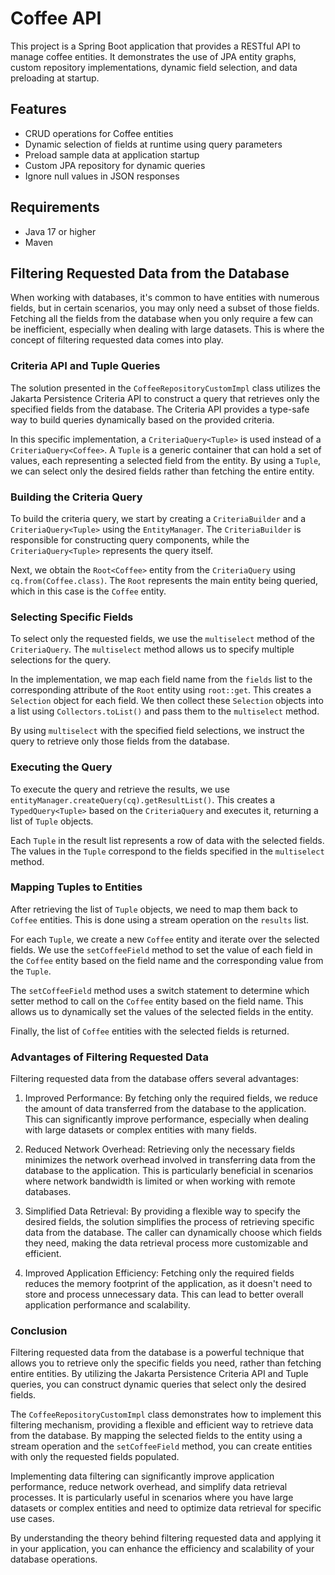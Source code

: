 # Coffee API

This project is a Spring Boot application that provides a RESTful API to manage coffee entities. It demonstrates the use of JPA entity graphs, custom repository implementations, dynamic field selection, and data preloading at startup.

## Features

- CRUD operations for Coffee entities
- Dynamic selection of fields at runtime using query parameters
- Preload sample data at application startup
- Custom JPA repository for dynamic queries
- Ignore null values in JSON responses

## Requirements

- Java 17 or higher
- Maven

## Filtering Requested Data from the Database

When working with databases, it's common to have entities with numerous fields, but in certain scenarios, you may only need a subset of those fields. Fetching all the fields from the database when you only require a few can be inefficient, especially when dealing with large datasets. This is where the concept of filtering requested data comes into play.

### Criteria API and Tuple Queries

The solution presented in the `CoffeeRepositoryCustomImpl` class utilizes the Jakarta Persistence Criteria API to construct a query that retrieves only the specified fields from the database. The Criteria API provides a type-safe way to build queries dynamically based on the provided criteria.

In this specific implementation, a `CriteriaQuery<Tuple>` is used instead of a `CriteriaQuery<Coffee>`. A `Tuple` is a generic container that can hold a set of values, each representing a selected field from the entity. By using a `Tuple`, we can select only the desired fields rather than fetching the entire entity.

### Building the Criteria Query

To build the criteria query, we start by creating a `CriteriaBuilder` and a `CriteriaQuery<Tuple>` using the `EntityManager`. The `CriteriaBuilder` is responsible for constructing query components, while the `CriteriaQuery<Tuple>` represents the query itself.

Next, we obtain the `Root<Coffee>` entity from the `CriteriaQuery` using `cq.from(Coffee.class)`. The `Root` represents the main entity being queried, which in this case is the `Coffee` entity.

### Selecting Specific Fields

To select only the requested fields, we use the `multiselect` method of the `CriteriaQuery`. The `multiselect` method allows us to specify multiple selections for the query.

In the implementation, we map each field name from the `fields` list to the corresponding attribute of the `Root` entity using `root::get`. This creates a `Selection` object for each field. We then collect these `Selection` objects into a list using `Collectors.toList()` and pass them to the `multiselect` method.

By using `multiselect` with the specified field selections, we instruct the query to retrieve only those fields from the database.

### Executing the Query

To execute the query and retrieve the results, we use `entityManager.createQuery(cq).getResultList()`. This creates a `TypedQuery<Tuple>` based on the `CriteriaQuery` and executes it, returning a list of `Tuple` objects.

Each `Tuple` in the result list represents a row of data with the selected fields. The values in the `Tuple` correspond to the fields specified in the `multiselect` method.

### Mapping Tuples to Entities

After retrieving the list of `Tuple` objects, we need to map them back to `Coffee` entities. This is done using a stream operation on the `results` list.

For each `Tuple`, we create a new `Coffee` entity and iterate over the selected fields. We use the `setCoffeeField` method to set the value of each field in the `Coffee` entity based on the field name and the corresponding value from the `Tuple`.

The `setCoffeeField` method uses a switch statement to determine which setter method to call on the `Coffee` entity based on the field name. This allows us to dynamically set the values of the selected fields in the entity.

Finally, the list of `Coffee` entities with the selected fields is returned.

### Advantages of Filtering Requested Data

Filtering requested data from the database offers several advantages:

1. Improved Performance: By fetching only the required fields, we reduce the amount of data transferred from the database to the application. This can significantly improve performance, especially when dealing with large datasets or complex entities with many fields.

2. Reduced Network Overhead: Retrieving only the necessary fields minimizes the network overhead involved in transferring data from the database to the application. This is particularly beneficial in scenarios where network bandwidth is limited or when working with remote databases.

3. Simplified Data Retrieval: By providing a flexible way to specify the desired fields, the solution simplifies the process of retrieving specific data from the database. The caller can dynamically choose which fields they need, making the data retrieval process more customizable and efficient.

4. Improved Application Efficiency: Fetching only the required fields reduces the memory footprint of the application, as it doesn't need to store and process unnecessary data. This can lead to better overall application performance and scalability.

### Conclusion

Filtering requested data from the database is a powerful technique that allows you to retrieve only the specific fields you need, rather than fetching entire entities. By utilizing the Jakarta Persistence Criteria API and Tuple queries, you can construct dynamic queries that select only the desired fields.

The `CoffeeRepositoryCustomImpl` class demonstrates how to implement this filtering mechanism, providing a flexible and efficient way to retrieve data from the database. By mapping the selected fields to the entity using a stream operation and the `setCoffeeField` method, you can create entities with only the requested fields populated.

Implementing data filtering can significantly improve application performance, reduce network overhead, and simplify data retrieval processes. It is particularly useful in scenarios where you have large datasets or complex entities and need to optimize data retrieval for specific use cases.

By understanding the theory behind filtering requested data and applying it in your application, you can enhance the efficiency and scalability of your database operations.



